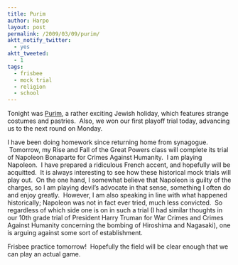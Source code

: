 ```yaml
---
title: Purim
author: Harpo
layout: post
permalink: /2009/03/09/purim/
aktt_notify_twitter:
  - yes
aktt_tweeted:
  - 1
tags:
  - frisbee
  - mock trial
  - religion
  - school
---
```

Tonight was <a href="http://en.wikipedia.org/wiki/Purim" target="_blank">Purim</a>, a rather exciting Jewish holiday, which features strange costumes and pastries.  Also, we won our first playoff trial today, advancing us to the next round on Monday.

I have been doing homework since returning home from synagogue.  Tomorrow, my Rise and Fall of the Great Powers class will complete its trial of Napoleon Bonaparte for Crimes Against Humanity.  I am playing Napoleon.  I have prepared a ridiculous French accent, and hopefully will be acquitted.  It is always interesting to see how these historical mock trials will play out.  On the one hand, I somewhat believe that Napoleon is guilty of the charges, so I am playing devil&#8217;s advocate in that sense, something I often do and enjoy greatly.  However, I am also speaking in line with what happened historically; Napoleon was not in fact ever tried, much less convicted.  So regardless of which side one is on in such a trial (I had similar thoughts in our 10th grade trial of President Harry Truman for War Crimes and Crimes Against Humanity concerning the bombing of Hiroshima and Nagasaki), one is arguing against some sort of establishment.

Frisbee practice tomorrow!  Hopefully the field will be clear enough that we can play an actual game.